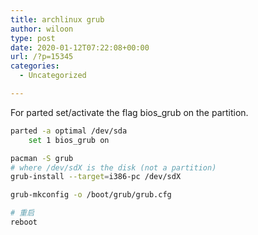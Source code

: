 ```yaml
---
title: archlinux grub
author: wiloon
type: post
date: 2020-01-12T07:22:08+00:00
url: /?p=15345
categories:
  - Uncategorized

---
```

For parted set/activate the flag bios_grub on the partition.

```bash
parted -a optimal /dev/sda
    set 1 bios_grub on

pacman -S grub
# where /dev/sdX is the disk (not a partition)
grub-install --target=i386-pc /dev/sdX

grub-mkconfig -o /boot/grub/grub.cfg

# 重启
reboot
```

